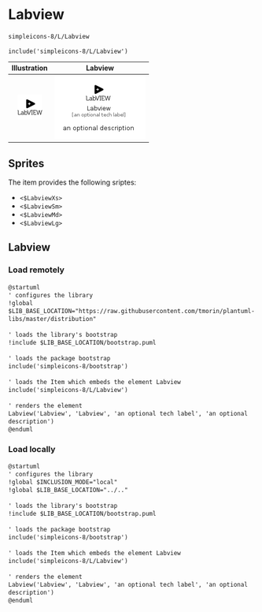 # Labview


```text
simpleicons-8/L/Labview
```

```text
include('simpleicons-8/L/Labview')
```



| Illustration | Labview |
| :---: | :---: |
| ![illustration for Illustration](../../simpleicons-8/L/Labview.png) | ![illustration for Labview](../../simpleicons-8/L/Labview.Local.png) |



## Sprites
The item provides the following sriptes:

- `<$LabviewXs>`
- `<$LabviewSm>`
- `<$LabviewMd>`
- `<$LabviewLg>`





## Labview

### Load remotely
```plantuml
@startuml
' configures the library
!global $LIB_BASE_LOCATION="https://raw.githubusercontent.com/tmorin/plantuml-libs/master/distribution"

' loads the library's bootstrap
!include $LIB_BASE_LOCATION/bootstrap.puml

' loads the package bootstrap
include('simpleicons-8/bootstrap')

' loads the Item which embeds the element Labview
include('simpleicons-8/L/Labview')

' renders the element
Labview('Labview', 'Labview', 'an optional tech label', 'an optional description')
@enduml
```

### Load locally
```plantuml
@startuml
' configures the library
!global $INCLUSION_MODE="local"
!global $LIB_BASE_LOCATION="../.."

' loads the library's bootstrap
!include $LIB_BASE_LOCATION/bootstrap.puml

' loads the package bootstrap
include('simpleicons-8/bootstrap')

' loads the Item which embeds the element Labview
include('simpleicons-8/L/Labview')

' renders the element
Labview('Labview', 'Labview', 'an optional tech label', 'an optional description')
@enduml
```

